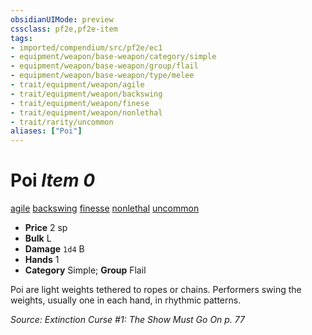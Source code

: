 ```yaml
---
obsidianUIMode: preview
cssclass: pf2e,pf2e-item
tags:
- imported/compendium/src/pf2e/ec1
- equipment/weapon/base-weapon/category/simple
- equipment/weapon/base-weapon/group/flail
- equipment/weapon/base-weapon/type/melee 
- trait/equipment/weapon/agile
- trait/equipment/weapon/backswing
- trait/equipment/weapon/finese
- trait/equipment/weapon/nonlethal
- trait/rarity/uncommon
aliases: ["Poi"]
---
```

# Poi *Item 0*  
[agile](agile.md)  [backswing](backswing.md)  [finesse](finesse.md)  [nonlethal](nonlethal.md)  [uncommon](uncommon.md)  

- **Price** 2 sp
- **Bulk** L
- **Damage** `1d4` B
- **Hands** 1
- **Category** Simple; **Group** Flail 

Poi are light weights tethered to ropes or chains. Performers swing the weights, usually one in each hand, in rhythmic patterns.

*Source: Extinction Curse #1: The Show Must Go On p. 77*